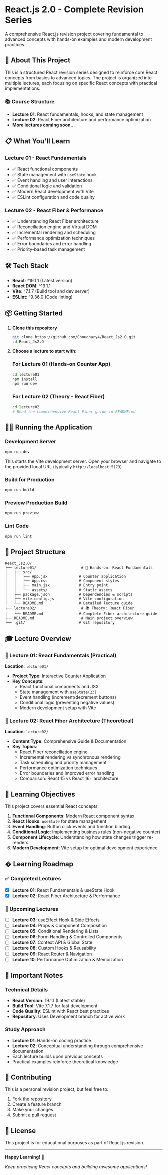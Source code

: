 # React.js 2.0 - Complete Revision Series

A comprehensive React.js revision project covering fundamental to advanced concepts with hands-on examples and modern development practices.

## 🚀 About This Project

This is a structured React revision series designed to reinforce core React concepts from basics to advanced topics. The project is organized into multiple lectures, each focusing on specific React concepts with practical implementations.

### 📚 Course Structure

- **Lecture 01**: React fundamentals, hooks, and state management
- **Lecture 02**: React Fiber architecture and performance optimization
- **More lectures coming soon...**

## 📋 What You'll Learn

### Lecture 01 - React Fundamentals
- ✅ React functional components
- ✅ State management with `useState` hook
- ✅ Event handling and user interactions
- ✅ Conditional logic and validation
- ✅ Modern React development with Vite
- ✅ ESLint configuration and code quality

### Lecture 02 - React Fiber & Performance
- ✅ Understanding React Fiber architecture
- ✅ Reconciliation engine and Virtual DOM
- ✅ Incremental rendering and scheduling
- ✅ Performance optimization techniques
- ✅ Error boundaries and error handling
- ✅ Priority-based task management

## 🛠️ Tech Stack

- **React**: ^19.1.1 (Latest version)
- **React DOM**: ^19.1.1
- **Vite**: ^7.1.7 (Build tool and dev server)
- **ESLint**: ^9.36.0 (Code linting)

## 📦 Getting Started

1. **Clone this repository**
   ```bash
   git clone https://github.com/Choudhary4/React_Js2.O.git
   cd React_Js2.O
   ```

2. **Choose a lecture to start with:**

   ### For Lecture 01 (Hands-on Counter App)
   ```bash
   cd lecture01
   npm install
   npm run dev
   ```

   ### For Lecture 02 (Theory - React Fiber)
   ```bash
   cd lecture02
   # Read the comprehensive React Fiber guide in README.md
   ```

## 🏃‍♂️ Running the Application

### Development Server
```bash
npm run dev
```
This starts the Vite development server. Open your browser and navigate to the provided local URL (typically `http://localhost:5173`).

### Build for Production
```bash
npm run build
```

### Preview Production Build
```bash
npm run preview
```

### Lint Code
```bash
npm run lint
```

## 📁 Project Structure

```
React_Js2.O/
├── lecture01/                    # 🎯 Hands-on: React Fundamentals
│   ├── src/
│   │   ├── App.jsx              # Counter application
│   │   ├── App.css              # Component styles
│   │   ├── main.jsx             # Entry point
│   │   └── assets/              # Static assets
│   ├── package.json             # Dependencies & scripts
│   ├── vite.config.js           # Vite configuration
│   └── README.md                # Detailed lecture guide
├── lecture02/                    # 📚 Theory: React Fiber
│   └── README.md                # Complete Fiber architecture guide
├── README.md                     # Main project overview
└── .git/                        # Git repository
```

## 🎓 Lecture Overview

### 📝 Lecture 01: React Fundamentals (Practical)
**Location**: `lecture01/`
- **Project Type**: Interactive Counter Application
- **Key Concepts**: 
  - React functional components and JSX
  - State management with `useState(23)`
  - Event handling (increment/decrement buttons)
  - Conditional logic (preventing negative values)
  - Modern development setup with Vite

### 📖 Lecture 02: React Fiber Architecture (Theoretical)
**Location**: `lecture02/`  
- **Content Type**: Comprehensive Guide & Documentation
- **Key Topics**:
  - React Fiber reconciliation engine
  - Incremental rendering vs synchronous rendering
  - Task scheduling and priority management
  - Performance optimization techniques
  - Error boundaries and improved error handling
  - Comparison: React 15 vs React 16+ architecture

## 🎯 Learning Objectives

This project covers essential React concepts:

1. **Functional Components**: Modern React component syntax
2. **React Hooks**: `useState` for state management
3. **Event Handling**: Button click events and function binding
4. **Conditional Logic**: Implementing business rules (non-negative counter)
5. **Component Lifecycle**: Understanding how state changes trigger re-renders
6. **Modern Development**: Vite setup for optimal development experience

## �️ Learning Roadmap

### ✅ Completed Lectures
- [x] **Lecture 01**: React Fundamentals & useState Hook
- [x] **Lecture 02**: React Fiber Architecture & Performance

### 🚧 Upcoming Lectures
- [ ] **Lecture 03**: useEffect Hook & Side Effects
- [ ] **Lecture 04**: Props & Component Composition
- [ ] **Lecture 05**: Conditional Rendering & Lists
- [ ] **Lecture 06**: Form Handling & Controlled Components
- [ ] **Lecture 07**: Context API & Global State
- [ ] **Lecture 08**: Custom Hooks & Reusability
- [ ] **Lecture 09**: React Router & Navigation
- [ ] **Lecture 10**: Performance Optimization & Memoization

## 📝 Important Notes

### Technical Details
- **React Version**: 19.1.1 (Latest stable)
- **Build Tool**: Vite 7.1.7 for fast development
- **Code Quality**: ESLint with React best practices
- **Repository**: Uses Development branch for active work

### Study Approach
- **Lecture 01**: Hands-on coding practice
- **Lecture 02**: Conceptual understanding through comprehensive documentation
- Each lecture builds upon previous concepts
- Practical examples reinforce theoretical knowledge

## 🤝 Contributing

This is a personal revision project, but feel free to:
1. Fork the repository
2. Create a feature branch
3. Make your changes
4. Submit a pull request

## 📄 License

This project is for educational purposes as part of React.js revision.

---

**Happy Learning! 🎉**

*Keep practicing React concepts and building awesome applications!*
